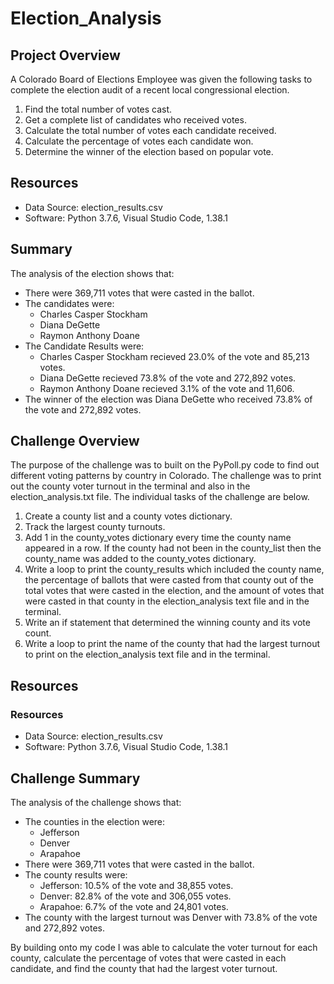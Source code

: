 # Election_Analysis

## Project Overview
A Colorado Board of Elections Employee was given the following tasks to complete the election audit of a recent local congressional election.

1. Find the total number of votes cast.
2. Get a complete list of candidates who received votes.
3. Calculate the total number of votes each candidate received.
4. Calculate the percentage of votes each candidate won.
5. Determine the winner of the election based on popular vote.

## Resources
- Data Source: election_results.csv
- Software: Python 3.7.6, Visual Studio Code, 1.38.1

## Summary
The analysis of the election shows that:
- There were 369,711 votes that were casted in the ballot.
- The candidates were:
    - Charles Casper Stockham
    - Diana DeGette
    - Raymon Anthony Doane
- The Candidate Results were:
    - Charles Casper Stockham recieved 23.0% of the vote and 85,213 votes.
    - Diana DeGette recieved 73.8% of the vote and 272,892 votes.
    - Raymon Anthony Doane recieved 3.1% of the vote and 11,606.
- The winner of the election was Diana DeGette who received 73.8% of the vote and 272,892 votes.

## Challenge Overview
The purpose of the challenge was to built on the PyPoll.py code to find out different voting patterns by country in Colorado. The challenge was to print out the county voter turnout in the terminal and also in the election_analysis.txt file. The individual tasks of the challenge are below.

1. Create a county list and a county votes dictionary.
2. Track the largest county turnouts.
3. Add 1 in the county_votes dictionary every time the county name appeared in a row. If the county had not been in the county_list then the county_name was added to the county_votes dictionary. 
4. Write a loop to print the county_results which included the county name, the percentage of ballots that were casted from that county out of the total votes that were casted in the election, and the amount of votes that were casted in that county in the election_analysis text file and in the terminal.
5. Write an if statement that determined the winning county and its vote count.
6. Write a loop to print the name of the county that had the largest turnout to print on the election_analysis text file and in the terminal.

## Resources

### Resources 
- Data Source: election_results.csv
- Software: Python 3.7.6, Visual Studio Code, 1.38.1

## Challenge Summary
The analysis of the challenge shows that:
- The counties in the election were:
    - Jefferson
    - Denver
    - Arapahoe
- There were 369,711 votes that were casted in the ballot.
- The county results were:
    - Jefferson: 10.5% of the vote and 38,855 votes.
    - Denver: 82.8% of the vote and 306,055 votes.
    - Arapahoe: 6.7% of the vote and 24,801 votes.
- The county with the largest turnout was Denver with 73.8% of the vote and 272,892 votes. 

By building onto my code I was able to calculate the voter turnout for each county, calculate the percentage of votes that were casted in each candidate, and find the county that had the largest voter turnout.















